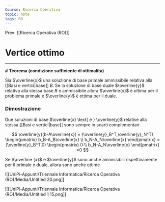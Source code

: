 ```yaml
---
Course: Ricerca Operativa
topic: nota
tags: RO
---
```


Prev: [[Ricerca Operativa (RO)]]

# Vertice ottimo
---

**# Teorema (condizione sufficiente di ottimalità)**

Sia $\overline{x}$ una soluzione di base primale ammissibile relativa alla [[Basi e vertici|base]] $B$. Se la soluzione di base duale $\overline{y}$  relativa alla stessa base $B$ e ammissibile allora $\overline{x}$ è ottima per il problema primale e $\overline{y}$ è ottima per il duale.

### Dimostrazione

Due soluzioni di base $\overline{x} \text{ e } \overline{y}$ relative alla stessa [[Basi e vertici|base]] sono sempre in scarti
complementari

$$
\overline{y}(b-A\overline{x}) =
(\overline{y}_B^T,\overline{y}_N^T)
\begin{pmatrix}
b_B-A_B\overline{x} \\
b_N-A_N\overline{x}
\end{pmatrix} =
(\overline{y}_B^T,0)
\begin{pmatrix}
0 \\
b_N-A_N\overline{x}
\end{pmatrix} =0
$$

Se $\overline {x}$  e $\overline{y}$ sono anche ammissibili rispettivamente per il primale e duale, allora sono anche ottime

![[UniPi-Appunti/Triennale Informatica/Ricerca Operativa (RO)/Media/Untitled 20.png]]

![[UniPi-Appunti/Triennale Informatica/Ricerca Operativa (RO)/Media/Untitled 1 15.png]]
